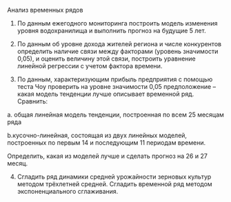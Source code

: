 Анализ временных рядов 

1. По данным ежегодного мониторинга построить модель изменения уровня водохранилища и выполнить прогноз на будущие 5 лет.
   
2. По данным об уровне дохода жителей региона и числе конкурентов определить наличие связи между факторами (уровень значимости 0,05), и оценить величину этой связи, построить уравнение линейной регрессии с учетом фактора времени.
   
3. По данным, характеризующим прибыль предприятия с помощью теста Чоу проверить на уровне значимости 0,05 предположение – какая модель тенденции лучше описывает временной ряд. Сравнить:

a. общая линейная модель тенденции, построенная по всем 25 месяцам ряда

b.кусочно-линейная, состоящая из двух линейных моделей, построенных по первым 14 и последующим 11 периодам времени. 

Определить, какая из моделей лучше и сделать прогноз на 26 и 27 месяц.

4. Сгладить ряд динамики средней урожайности зерновых культур методом трёхлетней средней. Сгладить временной ряд методом экспоненциального сглаживания.
